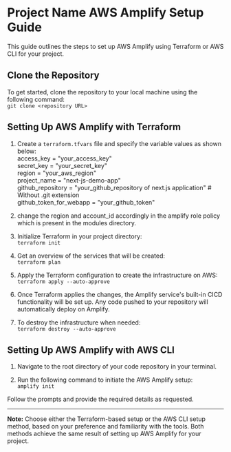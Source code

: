 # Project Name AWS Amplify Setup Guide

This guide outlines the steps to set up AWS Amplify using Terraform or AWS CLI for your project.

## Clone the Repository
To get started, clone the repository to your local machine using the following command: <br>
`git clone <repository URL>`


## Setting Up AWS Amplify with Terraform

1. Create a `terraform.tfvars` file and specify the variable values as shown below: <br>
access_key = "your_access_key" <br>
secret_key = "your_secret_key" <br>
region = "your_aws_region" <br>
project_name = "next-js-demo-app" <br>
github_repository = "your_github_repository of next.js application" # Without .git extension <br>
github_token_for_webapp = "your_github_token"

2. change the region and account_id accordingly in the amplify role policy which is present in the modules directory.

3. Initialize Terraform in your project directory: <br>
`terraform init`

4. Get an overview of the services that will be created: <br>
`terraform plan`

5. Apply the Terraform configuration to create the infrastructure on AWS: <br>
`terraform apply --auto-approve`

6. Once Terraform applies the changes, the Amplify service's built-in CICD functionality will be set up. Any code pushed to your repository will automatically deploy on Amplify.

7. To destroy the infrastructure when needed: <br>
`terraform destroy --auto-approve`

## Setting Up AWS Amplify with AWS CLI

1. Navigate to the root directory of your code repository in your terminal.

2. Run the following command to initiate the AWS Amplify setup: <br>
`amplify init`

Follow the prompts and provide the required details as requested.

---

**Note:** Choose either the Terraform-based setup or the AWS CLI setup method, based on your preference and familiarity with the tools. Both methods achieve the same result of setting up AWS Amplify for your project.
